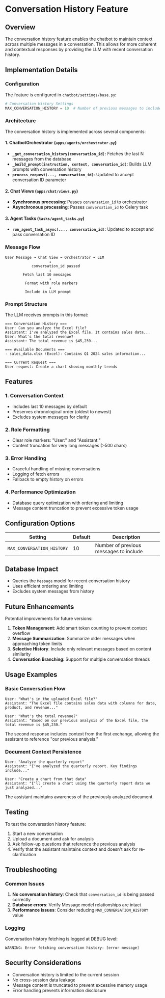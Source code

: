 # Conversation History Feature

## Overview

The conversation history feature enables the chatbot to maintain context across multiple messages in a conversation. This allows for more coherent and contextual responses by providing the LLM with recent conversation history.

## Implementation Details

### Configuration

The feature is configured in `chatbot/settings/base.py`:

```python
# Conversation History Settings
MAX_CONVERSATION_HISTORY = 10  # Number of previous messages to include in LLM context
```

### Architecture

The conversation history is implemented across several components:

#### 1. ChatbotOrchestrator (`apps/agents/orchestrator.py`)

- **`_get_conversation_history(conversation_id)`**: Fetches the last N messages from the database
- **`_build_prompt(instruction, context, conversation_id)`**: Builds LLM prompts with conversation history
- **`process_request(..., conversation_id)`**: Updated to accept conversation ID parameter

#### 2. Chat Views (`apps/chat/views.py`)

- **Synchronous processing**: Passes `conversation_id` to orchestrator
- **Asynchronous processing**: Passes `conversation_id` to Celery task

#### 3. Agent Tasks (`tasks/agent_tasks.py`)

- **`run_agent_task_async(..., conversation_id)`**: Updated to accept and pass conversation ID

### Message Flow

```
User Message → Chat View → Orchestrator → LLM
                    ↓
            conversation_id passed
                    ↓
        Fetch last 10 messages
                    ↓
         Format with role markers
                    ↓
         Include in LLM prompt
```

### Prompt Structure

The LLM receives prompts in this format:

```
=== Conversation History ===
User: Can you analyze the Excel file?
Assistant: I've analyzed the Excel file. It contains sales data...
User: What's the total revenue?
Assistant: The total revenue is $45,230...

=== Available Documents ===
- sales_data.xlsx (Excel): Contains Q1 2024 sales information...

=== Current Request ===
User request: Create a chart showing monthly trends
```

## Features

### 1. Conversation Context
- Includes last 10 messages by default
- Preserves chronological order (oldest to newest)
- Excludes system messages for clarity

### 2. Role Formatting
- Clear role markers: "User:" and "Assistant:"
- Content truncation for very long messages (>500 chars)

### 3. Error Handling
- Graceful handling of missing conversations
- Logging of fetch errors
- Fallback to empty history on errors

### 4. Performance Optimization
- Database query optimization with ordering and limiting
- Message content truncation to prevent excessive token usage

## Configuration Options

| Setting | Default | Description |
|---------|---------|-------------|
| `MAX_CONVERSATION_HISTORY` | 10 | Number of previous messages to include |

## Database Impact

- Queries the `Message` model for recent conversation history
- Uses efficient ordering and limiting
- Excludes system messages from history

## Future Enhancements

Potential improvements for future versions:

1. **Token Management**: Add smart token counting to prevent context overflow
2. **Message Summarization**: Summarize older messages when approaching token limits
3. **Selective History**: Include only relevant messages based on content similarity
4. **Conversation Branching**: Support for multiple conversation threads

## Usage Examples

### Basic Conversation Flow

```
User: "What's in the uploaded Excel file?"
Assistant: "The Excel file contains sales data with columns for date, product, and revenue..."

User: "What's the total revenue?"
Assistant: "Based on our previous analysis of the Excel file, the total revenue is $45,230."
```

The second response includes context from the first exchange, allowing the assistant to reference "our previous analysis."

### Document Context Persistence

```
User: "Analyze the quarterly report"
Assistant: "I've analyzed the quarterly report. Key findings include..."

User: "Create a chart from that data"
Assistant: "I'll create a chart using the quarterly report data we just analyzed..."
```

The assistant maintains awareness of the previously analyzed document.

## Testing

To test the conversation history feature:

1. Start a new conversation
2. Upload a document and ask for analysis
3. Ask follow-up questions that reference the previous analysis
4. Verify that the assistant maintains context and doesn't ask for re-clarification

## Troubleshooting

### Common Issues

1. **No conversation history**: Check that `conversation_id` is being passed correctly
2. **Database errors**: Verify Message model relationships are intact
3. **Performance issues**: Consider reducing `MAX_CONVERSATION_HISTORY` value

### Logging

Conversation history fetching is logged at DEBUG level:
```
WARNING: Error fetching conversation history: [error message]
```

## Security Considerations

- Conversation history is limited to the current session
- No cross-session data leakage
- Message content is truncated to prevent excessive memory usage
- Error handling prevents information disclosure
